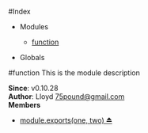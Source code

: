 #Index

* Modules
  * [function](#module_function)

* Globals

<a name="module_function"></a>
#function
This is the module description

**Since**: v0.10.28  
**Author**: Lloyd <75pound@gmail.com>  
**Members**

* [module.exports(one, two) ⏏](#module_function)

